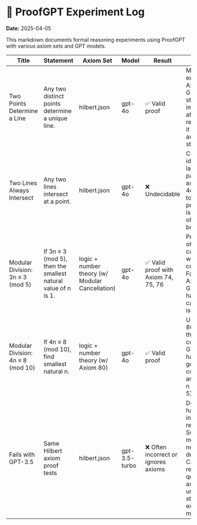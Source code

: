 # 🧪 ProofGPT Experiment Log
**Date:** 2025-04-05

This markdown documents formal reasoning experiments using ProofGPT with various axiom sets and GPT models.

| Title | Statement | Axiom Set | Model | Result | Notes |
|-------|-----------|-----------|-------|--------|-------|
| Two Points Determine a Line | Any two distinct points determine a unique line. | hilbert.json | gpt-4o | ✅ Valid proof | Matched exactly with Axiom 1. GPT-4o stopped immediately after recognizing it as a direct axiom statement. |
| Two Lines Always Intersect | Any two lines intersect at a point. | hilbert.json | gpt-4o | ❌ Undecidable | Correctly identified lack of a parallel axiom. GPT-4o refused to fabricate proof. This is a key test of axiomatic boundaries. |
| Modular Division: 3n ≡ 3 (mod 5) | If 3n ≡ 3 (mod 5), then the smallest natural value of n is 1. | logic + number theory (w/ Modular Cancellation) | gpt-4o | ✅ Valid proof with Axiom 74, 75, 76 | Proper use of modular cancellation with coprime. Fails without Axiom 74. GPT-4o halts when cancellation isn’t valid. |
| Modular Division: 4n ≡ 8 (mod 10) | If 4n ≡ 8 (mod 10), find smallest natural n. | logic + number theory (w/ Axiom 80) | gpt-4o | ✅ Valid proof | Used Axiom 80 to reduce the congruence. GPT-4o handled gcd(4,10)=2 correctly and derived n ≡ 2 (mod 5). |
| Fails with GPT-3.5 | Same Hilbert axiom proof tests | hilbert.json | gpt-3.5-turbo | ❌ Often incorrect or ignores axioms | Does not halt on invalid reasoning. Sometimes makes up new definitions. Cannot reliably quote axioms unless statement exactly matches. |

